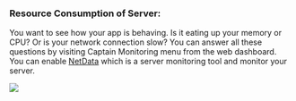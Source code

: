 ### Resource Consumption of Server:

You want to see how your app is behaving. Is it eating up your memory or CPU? Or is your network connection slow? You can answer all these questions by visiting Captain Monitoring menu from the web dashboard. You can enable [NetData](https://github.com/firehol/netdata) which is a server monitoring tool and monitor your server. 


![](https://cloud.githubusercontent.com/assets/2662304/14092712/93b039ea-f551-11e5-822c-beadbf2b2a2e.gif)